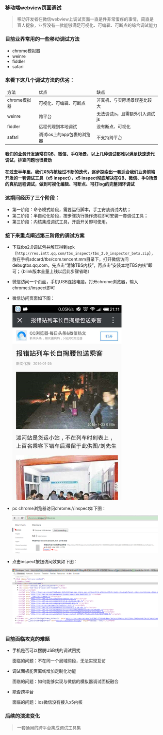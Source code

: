 ### 移动端webview页面调试

> 移动开发者在微信webview上调试页面一直是件非常蛋疼的事情，简直是盲人捉象，业界没有一款能够满足可视化、可编辑、可断点的综合调试能力

### 目前业界常用的一些移动调试方法

* chrome模拟器
* weinre
* fiddler
* safari

### 来看下这几个调试方法的优劣：

<table cellpadding="0" cellspacing="0">
    <thead><tr><td>方法</td><td>优点</td><td>缺点</td></tr></thead>
    <tbody>
      <tr><td>chrome模拟器</td><td>可视化、可编辑、可断点</td><td>非真机，与实际场景误差比较大</td></tr>
      <tr><td>weinre</td><td>跨平台</td><td>无法调试js，且需额外引入调试js</td></tr>
      <tr><td>fiddler</td><td>远程代理到本地调试</td><td>没有断点、可视化</td></tr>
      <tr><td>safari</td><td>调试ios上的app包裹的浏览器</td><td>不支持跨平台</td></tr>
    </tbody>
</table>

#### 我们的业务开发通常在QB、微信、手Q场景，以上几种调试都难以满足快速迭代调试，排查问题也很费劲

#### 在过去半年里，我们X5内核经过不断的迭代，逐步探索出一套适合我们业务前端开发的一套调试工具（x5 inspect），x5 inspect彻底解决在QB、微信、手Q场景的真机远程调试，做到可视化编辑、可断点、可打log的完整闭环调试

### 这期间经历了三个阶段：

* 第一阶段：命令模式阶段，需要运行脚本，手工安装调试内核；
* 第二阶段：半自动化阶段，按步骤执行操作流程即可安装一套调试工具；
* 第三阶段：内核集成调试工具，开启开关即可使用。

### 接下来重点阐述第三阶段的调试方案

* 下载tbs2.0调试包并解压得到apk（`http://res.imtt.qq.com/tbs_inspect/tbs_2.0_inspector_beta.zip`），放在手机sdcard/tbs/com.tencent.mm目录下，打开微信访问debugtbs.qq.com，先点击“清除TBS内核”，再点击“安装本地TBS内核”即可；（blink版本全量上线以后此步骤省略）

* 微信访问一个页面，手机USB连接电脑，打开chrome浏览器，输入chrome://inspect即可

* 微信访问页面如下图：

    ![Alt text](https://raw.githubusercontent.com/zqjflash/webview-debug/master/wx-page.png)

* pc chrome浏览器访问chrome://inspect如下图：

    ![Alt text](https://raw.githubusercontent.com/zqjflash/webview-debug/master/chrome-inspect.png)

* 点击inspect按钮访问效果如下图：

    ![Alt text](https://raw.githubusercontent.com/zqjflash/webview-debug/master/developer-tools.png)

### 目前面临攻克的难题

* 手机是否可以摆脱USB线的调试困扰

    面临的问题：不在同一个局域网段，无法实现互访

* 调试面板能否离线增加定制化功能

    面临的问题：如何能够实现与微信的模拟器调试面板融合

* 能否跨平台

    面临的问题：ios微信没有接入x5内核

### 后续的演进变化

> 一套通用的跨平台集成调试工具集
